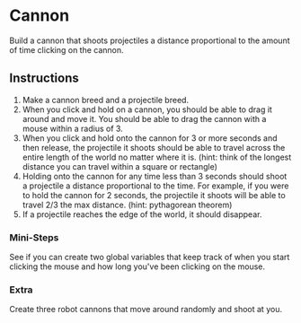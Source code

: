 # Cannon
Build a cannon that shoots projectiles a distance proportional to the amount of time clicking on the cannon.

## Instructions
1. Make a cannon breed and a projectile breed.
2. When you click and hold on a cannon, you should be able to drag it around and move it. You should be able to drag the cannon with a mouse within a radius of 3.
3. When you click and hold onto the cannon for 3 or more seconds and then release, the projectile it shoots should be able to travel across the entire length of the world no matter where it is. (hint: think of the longest distance you can travel within a square or rectangle)
4. Holding onto the cannon for any time less than 3 seconds should shoot a projectile a distance proportional to the time. For example, if you were to hold the cannon for 2 seconds, the projectile it shoots will be able to travel 2/3 the max distance. (hint: pythagorean theorem)
5. If a projectile reaches the edge of the world, it should disappear.

### Mini-Steps
See if you can create two global variables that keep track of when you start clicking the mouse and how long you've been clicking on the mouse.

### Extra
Create three robot cannons that move around randomly and shoot at you.
